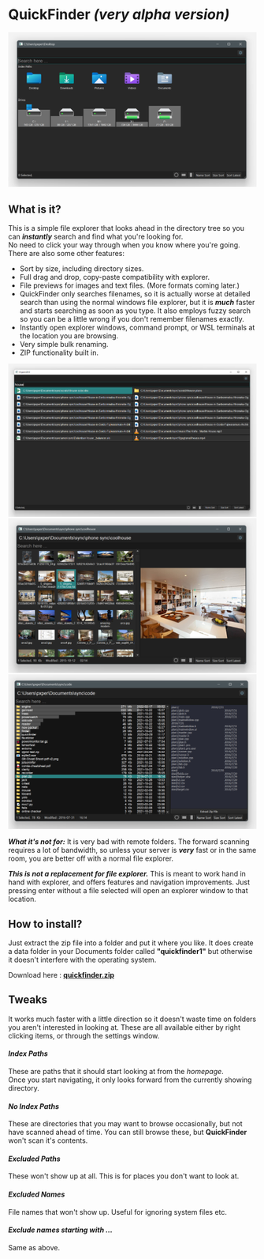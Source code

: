 # QuickFinder _(very alpha version)_
![homepage](https://github.com/pxp888/quickfinder/blob/main/resources/qf0.png)

## What is it? 
This is a simple file explorer that looks ahead in the directory tree so you can **_instantly_** search and find what you're looking for.  
No need to click your way through when you know where you're going.  
There are also some other features: 
* Sort by size, including directory sizes.  
* Full drag and drop, copy-paste compatibility with explorer.  
* File previews for images and text files. (More formats coming later.)
* QuickFinder only searches filenames, so it is actually worse at detailed search than using the normal windows file explorer, but it is **_much_** faster and starts searching as soon as you type.  It also employs fuzzy search so you can be a little wrong if you don't remember filenames exactly.  
* Instantly open explorer windows, command prompt, or WSL terminals at the location you are browsing.  
* Very simple bulk renaming.  
* ZIP functionality built in.  



![iconview](https://github.com/pxp888/quickfinder/blob/main/resources/qf4.png)
![iconview](https://github.com/pxp888/quickfinder/blob/main/resources/qf1.png)
![listview](https://github.com/pxp888/quickfinder/blob/main/resources/qf3.png)


***What it's not for:*** It is very bad with remote folders.  The forward scanning requires a lot of bandwidth, so unless your server is **_very_** fast or in the same room, you are better off with a normal file explorer.  

***This is not a replacement for file explorer.***  This is meant to work hand in hand with explorer, and offers features and navigation improvements.  Just pressing enter without a file selected will open an explorer window to that location.  

## How to install?  
Just extract the zip file into a folder and put it where you like.  It does create a data folder in your Documents folder called **"quickfinder1"** but otherwise it doesn't interfere with the operating system.  

Download here : [**quickfinder.zip**](https://github.com/pxp888/quickfinder/blob/main/resources/quickfinder.zip)

## Tweaks
It works much faster with a little direction so it doesn't waste time on folders you aren't interested in looking at.  These are all available either by right clicking items, or through the settings window.  
#### _Index Paths_
These are paths that it should start looking at from the _homepage_.  
Once you start navigating, it only looks forward from the currently showing directory.  
#### _No Index Paths_
These are directories that you may want to browse occasionally, but not have scanned ahead of time.  You can still browse these, but **QuickFinder** won't scan it's contents.  
#### _Excluded Paths_
These won't show up at all.  This is for places you don't want to look at.  
#### _Excluded Names_
File names that won't show up.  Useful for ignoring system files etc.  
#### _Exclude names starting with ..._
Same as above.  


